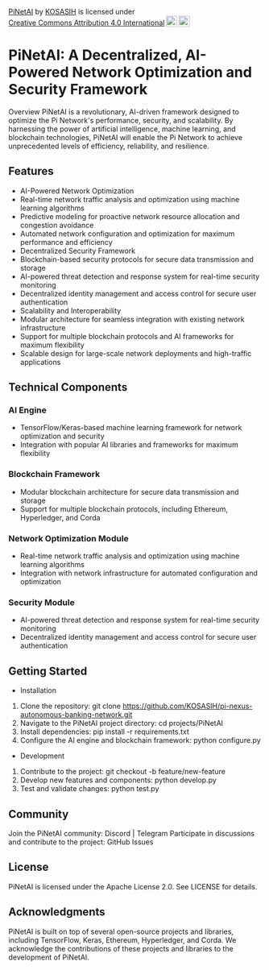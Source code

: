 <p xmlns:cc="http://creativecommons.org/ns#" xmlns:dct="http://purl.org/dc/terms/"><a property="dct:title" rel="cc:attributionURL" href="https://github.com/KOSASIH/pi-nexus-autonomous-banking-network/tree/main/projects/PiNetAI">PiNetAI</a> by <a rel="cc:attributionURL dct:creator" property="cc:attributionName" href="https://www.linkedin.com/in/kosasih-81b46b5a">KOSASIH</a> is licensed under <a href="https://creativecommons.org/licenses/by/4.0/?ref=chooser-v1" target="_blank" rel="license noopener noreferrer" style="display:inline-block;">Creative Commons Attribution 4.0 International<img style="height:22px!important;margin-left:3px;vertical-align:text-bottom;" src="https://mirrors.creativecommons.org/presskit/icons/cc.svg?ref=chooser-v1" alt=""><img style="height:22px!important;margin-left:3px;vertical-align:text-bottom;" src="https://mirrors.creativecommons.org/presskit/icons/by.svg?ref=chooser-v1" alt=""></a></p>

# PiNetAI: A Decentralized, AI-Powered Network Optimization and Security Framework
Overview
PiNetAI is a revolutionary, AI-driven framework designed to optimize the Pi Network's performance, security, and scalability. By harnessing the power of artificial intelligence, machine learning, and blockchain technologies, PiNetAI will enable the Pi Network to achieve unprecedented levels of efficiency, reliability, and resilience.

## Features

- AI-Powered Network Optimization
- Real-time network traffic analysis and optimization using machine learning algorithms
- Predictive modeling for proactive network resource allocation and congestion avoidance
- Automated network configuration and optimization for maximum performance and efficiency
- Decentralized Security Framework
- Blockchain-based security protocols for secure data transmission and storage
- AI-powered threat detection and response system for real-time security monitoring
- Decentralized identity management and access control for secure user authentication
- Scalability and Interoperability
- Modular architecture for seamless integration with existing network infrastructure
- Support for multiple blockchain protocols and AI frameworks for maximum flexibility
- Scalable design for large-scale network deployments and high-traffic applications

## Technical Components

### AI Engine

- TensorFlow/Keras-based machine learning framework for network optimization and security
- Integration with popular AI libraries and frameworks for maximum flexibility

### Blockchain Framework

- Modular blockchain architecture for secure data transmission and storage
- Support for multiple blockchain protocols, including Ethereum, Hyperledger, and Corda

### Network Optimization Module

- Real-time network traffic analysis and optimization using machine learning algorithms
- Integration with network infrastructure for automated configuration and optimization

### Security Module

- AI-powered threat detection and response system for real-time security monitoring
- Decentralized identity management and access control for secure user authentication

## Getting Started

- Installation

1. Clone the repository: git clone https://github.com/KOSASIH/pi-nexus-autonomous-banking-network.git
2. Navigate to the PiNetAI project directory: cd projects/PiNetAI
3. Install dependencies: pip install -r requirements.txt
4. Configure the AI engine and blockchain framework: python configure.py

- Development

1. Contribute to the project: git checkout -b feature/new-feature
2. Develop new features and components: python develop.py
3. Test and validate changes: python test.py

## Community
Join the PiNetAI community: Discord | Telegram
Participate in discussions and contribute to the project: GitHub Issues

## License
PiNetAI is licensed under the Apache License 2.0. See LICENSE for details.

## Acknowledgments
PiNetAI is built on top of several open-source projects and libraries, including TensorFlow, Keras, Ethereum, Hyperledger, and Corda. We acknowledge the contributions of these projects and libraries to the development of PiNetAI.
